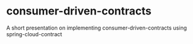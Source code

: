 # consumer-driven-contracts
A short presentation on implementing consumer-driven-contracts using spring-cloud-contract
